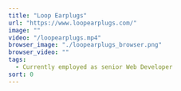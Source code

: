 ```yaml
---
title: "Loop Earplugs"
url: "https://www.loopearplugs.com/"
image: ""
video: "/loopearplugs.mp4"
browser_image: "./loopearplugs_browser.png"
browser_video: ""
tags:
  - Currently employed as senior Web Developer
sort: 0
---
```

